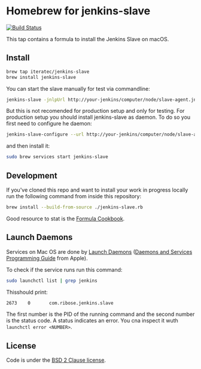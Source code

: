 # Homebrew for jenkins-slave

[![Build Status](https://img.shields.io/travis/riboseinc/homebrew-jenkins-slave?logo=Travis&style=flat-square&branch=master)](https://travis-ci.org/riboseinc/homebrew-jenkins-slave)

This tap contains a formula to install the Jenkins Slave on macOS.

## Install

```sh
brew tap iteratec/jenkins-slave
brew install jenkins-slave
```

You can start the slave manually for test via commandline:

```sh
jenkins-slave -jnlpUrl http://your-jenkins/computer/node/slave-agent.jnlp -secret 9...b
```

But this is not recomended for production setup and only for testing. For production setup you should install jenkins-slave as daemon. To do so you first need to configure he daemon:

```sh
jenkins-slave-configure --url http://your-jenkins/computer/node/slave-agent.jnlp --secret ******
```

and then install it:

```sh
sudo brew services start jenkins-slave
```

## Development

If you've cloned this repo and want to install your work in progress locally run the following command from inside this repository:

```sh
brew install --build-from-source ./jenkins-slave.rb
```

Good resource to stat is the [Formula Cookbook][cookbook].

## Launch Daemons

Services on Mac OS are done by [Launch Daemons][launch-daemons] ([Daemons and Services Programming Guide][launch-daemons-apple] from Apple).

To check if the service runs run this command:

```sh
sudo launchctl list | grep jenkins
```

Thisshould print:

```sh
2673    0       com.ribose.jenkins.slave
```

The first number is the PID of the running command and the second number is the status code. A status indicates an error. You cna inspect it wuth `launchctl error <NUMBER>`.

## License

Code is under the [BSD 2 Clause license][license].

[cookbook]:             https://github.com/Homebrew/brew/blob/master/docs/Formula-Cookbook.md
[launch-daemons]:       http://www.launchd.info/
[launch-daemons-apple]: https://developer.apple.com/library/content/documentation/MacOSX/Conceptual/BPSystemStartup/Chapters/CreatingLaunchdJobs.html
[license]:              https://github.com/Homebrew/brew/tree/master/LICENSE.txt
